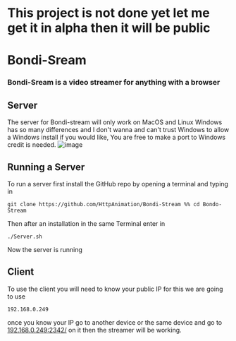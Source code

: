 # This project is not done yet let me get it in alpha then it will be public
# Bondi-Sream

### Bondi-Sream is a video streamer for anything with a browser
## Server
The server for Bondi-stream will only work on MacOS and Linux Windows has so many differences and I don't wanna and can't trust Windows to allow a Windows install if you would like, You are free to make a port to Windows credit is needed.
![image](https://github.com/HttpAnimation/Bondi-Stream/assets/97435656/efab3aed-5ea5-4633-97ac-362d3fc65028)
## Running a Server
 To run a server first install the GitHub repo by opening a terminal and typing in
 ```
git clone https://github.com/HttpAnimation/Bondi-Stream %% cd Bondo-Stream
```
Then after an installation in the same Terminal enter in
```
./Server.sh
```
Now the server is running

## Client
To use the client you will need to know your public IP for this we are going to use
```
192.168.0.249
```
once you know your IP go to another device or the same device and go to [192.168.0.249:2342/](192.168.0.249:2342/) on it then the streamer will be working.
